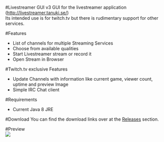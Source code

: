 #Livestreamer GUI v3
GUI for the livestreamer application (http://livestreamer.tanuki.se/)<br>
Its intended use is for twitch.tv but there is rudimentary support for other services.

#Features
 - List of channels for multiple Streaming Services
 - Choose from available qualities
 - Start Livestreamer stream or record it
 - Open Stream in Browser

#Twitch.tv exclusive Features
 - Update Channels with information like current game, viewer count, uptime and preview Image
 - Simple IRC Chat client

#Requirements
 - Current Java 8 JRE

#Download
You can find the download links over at the <a href src="https://github.com/westerwave/livestreamer_twitch_gui/releases">Releases</a> section.

#Preview
<br>
<img width="auto" height="auto" src="https://github.com/westerwave/livestreamer_twitch_gui/blob/master/preview.png"></img>
<br>